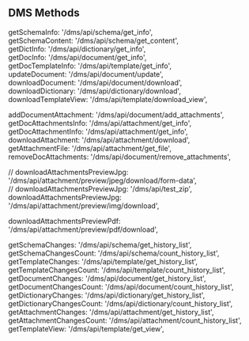 ## DMS Methods
getSchemaInfo:  '/dms/api/schema/get_info',<br/>
getSchemaContent: '/dms/api/schema/get_content',<br/>
getDictInfo:  '/dms/api/dictionary/get_info',<br/>
getDocInfo:  '/dms/api/document/get_info',<br/>
getDocTemplateInfo:  '/dms/api/template/get_info',<br/>
updateDocument: '/dms/api/document/update',<br/>
downloadDocument: '/dms/api/document/download',<br/>
downloadDictionary: '/dms/api/dictionary/download',<br/>
downloadTemplateView: '/dms/api/template/download_view',<br/>

addDocumentAttachment: '/dms/api/document/add_attachments',<br/>
getDocAttachmentsInfo: '/dms/api/attachment/get_info',<br/>
getDocAttachmentInfo: '/dms/api/attachment/get_info',<br/>
downloadAttachment: '/dms/api/attachment/download',<br/> 
getAttachmentFile: '/dms/api/attachment/get_file',<br/>
removeDocAttachments: '/dms/api/document/remove_attachments',<br/>

// downloadAttachmentsPreviewJpg: '/dms/api/attachment/preview/jpeg/download/form-data',<br/>
// downloadAttachmentsPreviewJpg: '/dms/api/test_zip',<br/>
downloadAttachmentsPreviewJpg: '/dms/api/attachment/preview/img/download',<br/>

downloadAttachmentsPreviewPdf: '/dms/api/attachment/preview/pdf/download',<br/>

getSchemaChanges: '/dms/api/schema/get_history_list',<br/>
getSchemaChangesCount: '/dms/api/schema/count_history_list',<br/>
getTemplateChanges: '/dms/api/template/get_history_list',<br/>
getTemplateChangesCount: '/dms/api/template/count_history_list',<br/>
getDocumentChanges: '/dms/api/document/get_history_list',<br/>
getDocumentChangesCount: '/dms/api/document/count_history_list',<br/>
getDictionaryChanges: '/dms/api/dictionary/get_history_list',<br/>
getDictionaryChangesCount: '/dms/api/dictionary/count_history_list',<br/>
getAttachmentChanges: '/dms/api/attachment/get_history_list',<br/>
getAttachmentChangesCount: '/dms/api/attachment/count_history_list',<br/>
getTemplateView: '/dms/api/template/get_view',<br/>
